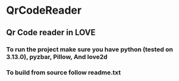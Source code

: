 # QrCodeReader

## Qr Code reader in LOVE

### To run the project make sure you have python (tested on 3.13.0), pyzbar, Pillow, And love2d

### To build from source follow readme.txt